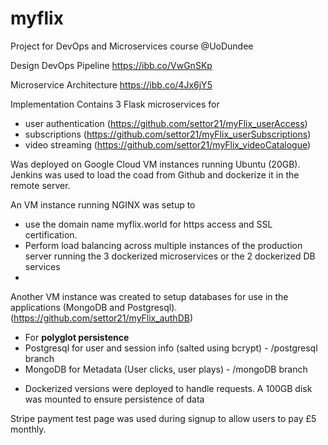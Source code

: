 # myflix
Project for DevOps and Microservices course @UoDundee

Design
DevOps Pipeline
https://ibb.co/VwGnSKp

Microservice Architecture
https://ibb.co/4Jx6jY5

Implementation
Contains 3 Flask microservices for 
- user authentication (https://github.com/settor21/myFlix_userAccess)
- subscriptions (https://github.com/settor21/myFlix_userSubscriptions)
- video streaming (https://github.com/settor21/myFlix_videoCatalogue)

Was deployed on Google Cloud VM instances running Ubuntu (20GB).
Jenkins was used to load the coad from Github and dockerize it in the remote server.

An VM instance running NGINX was setup to 
 - use the domain name myflix.world for https access and SSL certification.
 - Perform load balancing across multiple instances of the production server running the 3 dockerized microservices or the 2 dockerized DB services
 - 
Another VM instance was created to setup databases for use in the applications (MongoDB and Postgresql).
(https://github.com/settor21/myFlix_authDB)
 - For **polyglot persistence**
 - Postgresql for user and session info (salted using bcrypt) - /postgresql branch
 - MongoDB for Metadata (User clicks, user plays) - /mongoDB branch
 * Dockerized versions were deployed to handle requests. A 100GB disk was mounted to ensure persistence of data

Stripe payment test page was used during signup to allow users to pay £5 monthly. 

